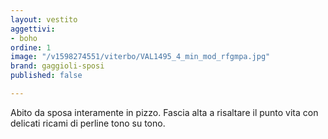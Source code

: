 ```yaml
---
layout: vestito
aggettivi:
- boho
ordine: 1
image: "/v1598274551/viterbo/VAL1495_4_min_mod_rfgmpa.jpg"
brand: gaggioli-sposi
published: false

---
```

Abito da sposa interamente in pizzo. Fascia alta a risaltare il punto vita con delicati ricami di perline tono su tono.